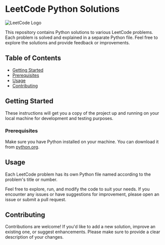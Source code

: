 # LeetCode Python Solutions

![LeetCode Logo](https://leetcode.com/static/images/LeetCode_logo.png)

This repository contains Python solutions to various LeetCode problems. Each problem is solved and explained in a separate Python file. Feel free to explore the solutions and provide feedback or improvements.

## Table of Contents

- [Getting Started](#getting-started)
- [Prerequisites](#prerequisites)
- [Usage](#usage)
- [Contributing](#contributing)

## Getting Started

These instructions will get you a copy of the project up and running on your local machine for development and testing purposes.

### Prerequisites

Make sure you have Python installed on your machine. You can download it from [python.org](https://www.python.org/downloads/).

## Usage

Each LeetCode problem has its own Python file named according to the problem's title or number.

Feel free to explore, run, and modify the code to suit your needs. If you encounter any issues or have suggestions for improvement, please open an issue or submit a pull request.

## Contributing

Contributions are welcome! If you'd like to add a new solution, improve an existing one, or suggest enhancements.
Please make sure to provide a clear description of your changes.

